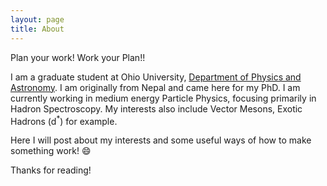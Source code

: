 ```yaml
---
layout: page
title: About
---
```


<p class="message">
  Plan your work! Work your Plan!!
</p>

I am a graduate student at Ohio University, [Department of Physics and Astronomy](https://www.ohio.edu/cas/physastro/). I am originally from Nepal and came here for my PhD. I am currently working in medium energy Particle Physics, focusing primarily in Hadron Spectroscopy. My interests also include Vector Mesons, Exotic Hadrons (d<sup>*</sup>) for example.

Here I will post about my interests and some useful ways of how to make something work! :smile:

Thanks for reading!
